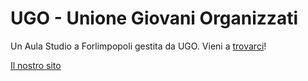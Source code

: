 # UGO - Unione Giovani Organizzati

Un Aula Studio a Forlimpopoli gestita da UGO. Vieni a [trovarci](https://g.co/kgs/G2WDaJD)!

[Il nostro sito](https://ugoforlimpopoli.it)
